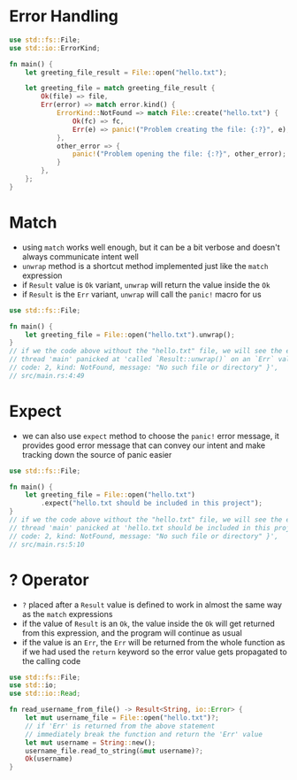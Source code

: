 # **Error Handling**
```rust
use std::fs::File;
use std::io::ErrorKind;

fn main() {
    let greeting_file_result = File::open("hello.txt");

    let greeting_file = match greeting_file_result {
        Ok(file) => file,
        Err(error) => match error.kind() {
            ErrorKind::NotFound => match File::create("hello.txt") {
                Ok(fc) => fc,
                Err(e) => panic!("Problem creating the file: {:?}", e),
            },
            other_error => {
                panic!("Problem opening the file: {:?}", other_error);
            }
        },
    };
}
```
# **Match**
- using `match` works well enough, but it can be a bit verbose and doesn't always communicate intent well
- `unwrap` method is a shortcut method implemented just like the `match` expression
- if `Result` value is `Ok` variant, `unwrap` will return the value inside the `Ok`
- if `Result` is the `Err` variant, `unwrap` will call the `panic!` macro for us
```rust
use std::fs::File;

fn main() {
    let greeting_file = File::open("hello.txt").unwrap();
}
// if we the code above without the "hello.txt" file, we will see the error below:
// thread 'main' panicked at 'called `Result::unwrap()` on an `Err` value: Os {
// code: 2, kind: NotFound, message: "No such file or directory" }',
// src/main.rs:4:49
```
# **Expect**
- we can also use `expect` method to choose the `panic!` error message, it provides good error message that can convey our intent and make tracking down the source of panic easier
```rust
use std::fs::File;

fn main() {
    let greeting_file = File::open("hello.txt")
        .expect("hello.txt should be included in this project");
}
// if we the code above without the "hello.txt" file, we will see the error below:
// thread 'main' panicked at 'hello.txt should be included in this project: Os {
// code: 2, kind: NotFound, message: "No such file or directory" }',
// src/main.rs:5:10
```
# **? Operator**
- `?` placed after a `Result` value is defined to work in almost the same way as the `match` expressions
- if the value of `Result` is an `Ok`, the value inside the `Ok` will get returned from this expression, and the program will continue as usual
- if the value is an `Err`, the `Err` will be returned from the whole function as if we had used the `return` keyword so the error value gets propagated to the calling code
```rust
use std::fs::File;
use std::io;
use std::io::Read;

fn read_username_from_file() -> Result<String, io::Error> {
    let mut username_file = File::open("hello.txt")?;
    // if 'Err' is returned from the above statement
    // immediately break the function and return the 'Err' value
    let mut username = String::new();
    username_file.read_to_string(&mut username)?;
    Ok(username)
}
```
